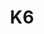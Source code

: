 ---
title: K6
categories:
  - web
docs:
  - id: java
    url: https://java.testcontainers.org/modules/k6/
    maintainer: core
    example: |
      ```java
      var k6 = new K6Container("grafana/k6:0.49.0");
      ```
    installation: |
      ```xml
      <dependency>
          <groupId>org.testcontainers</groupId>
          <artifactId>k6</artifactId>
          <version>1.19.8</version>
          <scope>test</scope>
      </dependency>
      ```
  - id: go
    url: https://golang.testcontainers.org/modules/k6/
    maintainer: core
    example: |
      ```go
      k6Container, err := k6.Run(ctx, "szkiba/k6x:v0.3.1")
      ```
    installation: |
      ```bash
      go get github.com/testcontainers/testcontainers-go/modules/k6
      ```
description: |
  k6 is an open-source tool and cloud service that makes load testing easy for developers and QA engineers.
---